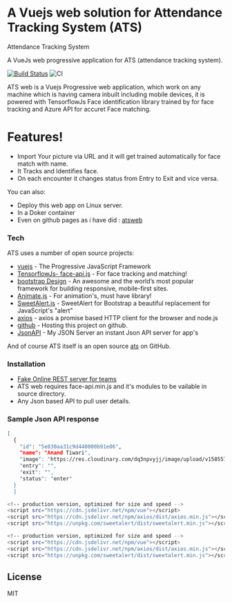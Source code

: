 # A Vuejs web solution for Attendance Tracking System (ATS)
Attendance Tracking System

A VueJs web progressive application for ATS (attendance tracking system).

[![Build Status](https://res.cloudinary.com/dq3npvyjj/image/upload/v1586335386/passing_bnpp6y.svg)](https://github.com/anandmt/ats_desktop)
![CI](https://github.com/anandmt/ats_Vuejs/workflows/CI/badge.svg)

ATS web is a Vuejs Progressive web application, which work on any machine which is having camera inbuilt including mobile devices, it is powered with TensorflowJs Face identification library trained by  for face tracking and Azure API for accuret Face matching.


# Features!

  - Import Your picture via URL and it will get trained automatically for face match with name.
  - It Tracks and Identifies face.
  - On each encounter it changes status from Entry to Exit and vice versa. 


You can also:
  - Deploy this web app on Linux server.
  - In a Doker container
  - Even on github pages as i have did : [atsweb](https://anandmt.github.io/)
  

### Tech

ATS uses a number of open source projects:

* [vuejs](https://vuejs.org/) - The Progressive JavaScript Framework
* [TensorflowJs- face-api.js](https://itnext.io/face-api-js-javascript-api-for-face-recognition-in-the-browser-with-tensorflow-js-bcc2a6c4cf07) - For face tracking and matching!
* [bootstrap Design](https://getbootstrap.com/docs/4.0/getting-started/introduction/) - An awesome and the world’s most popular framework for building responsive, mobile-first sites.
* [Animate.js](https://daneden.github.io/animate.css/) - For animation's, must have library!
* [SweetAlert.js](https://lipis.github.io/bootstrap-sweetalert/) - SweetAlert for Bootstrap a beautiful replacement for JavaScript's "alert"
* [axios](https://github.com/axios/axios) - axios a promise based HTTP client for the browser and node.js
* [github](https://anandmt.github.io/) - Hosting this project on github.
* [JsonAPI](https://my-json-server.typicode.com/anandmt/jsondb/users) - My JSON Server an instant Json API server for app's

And of course ATS itself is an open source [ats](https://github.com/anandmt/ats_Vuejs) on GitHub.

### Installation

- [Fake Online REST server for teams](https://my-json-server.typicode.com/anandmt/jsondb/users)
- ATS web requires face-api.min.js and it's modules to be vailable in source directory.
- Any Json based API to pull user details.

### Sample Json API response
```sh
[
  {
    "id": "5e830aa31c9d440000b91e06",
    "name": "Anand Tiwari",
    "image": "https://res.cloudinary.com/dq3npvyjj/image/upload/v1585571840/anand_lnkdn_yzmu5g.jpg",
    "entry": "",
    "exit": "",
    "status": "enter"
  }
  ]
```

```sh
<!-- production version, optimized for size and speed -->
<script src="https://cdn.jsdelivr.net/npm/vue"></script>
<script src="https://cdn.jsdelivr.net/npm/axios/dist/axios.min.js"></script>
<script src="https://unpkg.com/sweetalert/dist/sweetalert.min.js"></script>

```

```sh
<!-- production version, optimized for size and speed -->
<script src="https://cdn.jsdelivr.net/npm/vue"></script>
<script src="https://cdn.jsdelivr.net/npm/axios/dist/axios.min.js"></script>
<script src="https://unpkg.com/sweetalert/dist/sweetalert.min.js"></script>

```

License
----

MIT


